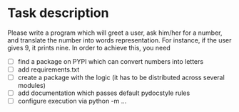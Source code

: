 # Task description
Please write a program which will greet a user, ask him/her for a number, and translate the number into words representation. For instance, if the user gives 9, it prints nine. In order to achieve this, you need
- [ ] find a package on PYPI which can convert numbers into letters
- [ ] add requirements.txt
- [ ] create a package with the logic (it has to be distributed across several modules)
- [ ] add documentation which passes default pydocstyle rules
- [ ] configure execution via python -m ...
